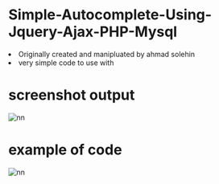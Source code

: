 # Simple-Autocomplete-Using-Jquery-Ajax-PHP-Mysql

<li>Originally created and manipluated by ahmad solehin</li>
<li>very simple code to use with</li>

# screenshot output

![nn](https://user-images.githubusercontent.com/12325386/27664758-f675008a-5c9b-11e7-924f-7834b8e4d7a8.jpg)

# example of code

![nn](https://user-images.githubusercontent.com/12325386/27664842-5f9d4946-5c9c-11e7-8bab-473d0aab7564.jpg)
